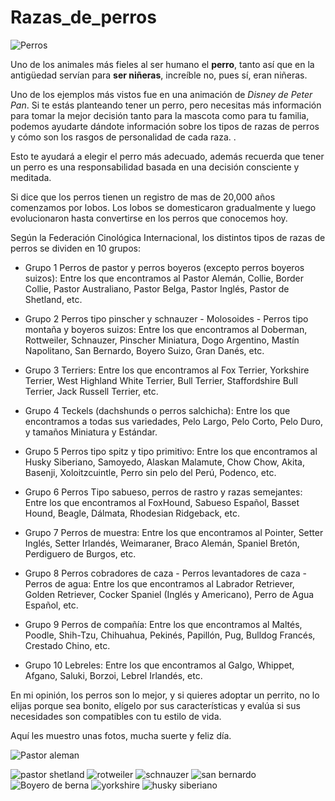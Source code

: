 # Razas_de_perros

![Perros](https://i.pinimg.com/564x/5d/09/74/5d0974693a94fdbc65c2cc493c826616.jpg "Perros en una foto")

Uno de los animales más fieles al ser humano el **perro**, tanto así que en la antigüedad servían para **ser niñeras**, increíble no, pues sí, eran niñeras. 

Uno de los ejemplos más vistos fue en una animación de *Disney de Peter Pan*. Si te estás planteando tener un perro, pero necesitas más información para tomar la mejor decisión tanto para la mascota como para tu familia, podemos ayudarte dándote información sobre los tipos de razas de perros y cómo son los rasgos de personalidad de cada raza. .

Esto te ayudará a elegir el perro más adecuado, además recuerda que tener un perro es una responsabilidad basada en una decisión consciente y meditada.

Si dice que los perros tienen un registro de mas de 20,000 años comenzamos por lobos. Los lobos se domesticaron gradualmente y luego evolucionaron hasta convertirse en los perros que conocemos hoy.


Según la Federación Cinológica Internacional, los distintos tipos de razas de perros se dividen en 10 grupos:

- Grupo 1 Perros de pastor y perros boyeros (excepto perros boyeros suizos): Entre los que encontramos al Pastor Alemán, Collie, Border Collie, Pastor Australiano, Pastor Belga, Pastor Inglés, Pastor de Shetland, etc.

- Grupo 2 Perros tipo pinscher y schnauzer - Molosoides - Perros tipo montaña y boyeros suizos: Entre los que encontramos al Doberman, Rottweiler, Schnauzer, Pinscher Miniatura, Dogo Argentino, Mastín Napolitano, San Bernardo, Boyero Suizo, Gran Danés, etc.

- Grupo 3 Terriers: Entre los que encontramos al Fox Terrier, Yorkshire Terrier, West Highland White Terrier, Bull Terrier, Staffordshire Bull Terrier, Jack Russell Terrier, etc.

- Grupo 4 Teckels (dachshunds o perros salchicha): Entre los que encontramos a todas sus variedades, Pelo Largo, Pelo Corto, Pelo Duro, y tamaños Miniatura y Estándar.

- Grupo 5 Perros tipo spitz y tipo primitivo: Entre los que encontramos al Husky Siberiano, Samoyedo, Alaskan Malamute, Chow Chow, Akita, Basenji, Xoloitzcuintle, Perro sin pelo del Perú, Podenco, etc.

- Grupo 6 Perros Tipo sabueso, perros de rastro y razas semejantes: Entre los que encontramos al FoxHound, Sabueso Español, Basset Hound, Beagle, Dálmata, Rhodesian Ridgeback, etc.

- Grupo 7 Perros de muestra: Entre los que encontramos al Pointer, Setter Inglés, Setter Irlandés, Weimaraner, Braco Alemán, Spaniel Bretón, Perdiguero de Burgos, etc.

- Grupo 8 Perros cobradores de caza - Perros levantadores de caza - Perros de agua: Entre los que encontramos al Labrador Retriever, Golden Retriever, Cocker Spaniel (Inglés y Americano), Perro de Agua Español, etc.

- Grupo 9 Perros de compañía: Entre los que encontramos al Maltés, Poodle, Shih-Tzu, Chihuahua, Pekinés, Papillón, Pug, Bulldog Francés, Crestado Chino, etc.

- Grupo 10 Lebreles: Entre los que encontramos al Galgo, Whippet, Afgano, Saluki, Borzoi, Lebrel Irlandés, etc.

En mi opinión, los perros son lo mejor, y si quieres adoptar un perrito, no lo elijas porque sea bonito, elígelo por sus características y evalúa si sus necesidades son compatibles con tu estilo de vida.

Aquí les muestro unas fotos, mucha suerte y feliz día.

![Pastor aleman](https://pamipe.com/wiki/wp-content/uploads/2022/09/Pastor-Aleman-3.jpg "Pastor Aleman")

![ pastor shetland](https://nfnatcane.es/blog/wp-content/uploads/2020/05/pareja-de-perros-Pastor-de-Shetland-en-el-campo.jpg  "Pastor Shetland")
![rotweiler](https://www.bunko.pet/__export/1642547664627/sites/debate/img/2022/01/18/15_caracteristicas_que_te_indican_que_un_perro_rottweiler_americano_es_original.jpg_172596871.jpg "Rotweiler")
![schnauzer](https://www.bunko.pet/__export/1643394808640/sites/debate/img/2021/03/27/schnauzer-miniatura-caminando_crop1616869212281.jpeg_172596871.jpeg "Schnauzer")
![san bernardo](https://www.bunko.pet/__export/1628013928232/sites/debate/img/2021/08/03/san_bernardo_bebes_crop1628013886841.jpeg_172596871.jpeg "San Bernardo")
![Boyero de berna](https://www.infobae.com/new-resizer/1eRzAFy_kLL_-FaRxA8A5zgER3E=/768x432/filters:format(webp):quality(85)/cloudfront-us-east-1.images.arcpublishing.com/infobae/LC5MOYPX2JA25NY5H5KKMPREJI.jpg   "Boyero de Berna")
![yorkshire](https://highlandcanine.com/wp-content/uploads/2021/05/yorkshire-terrier-sitting-on-decking-768x512.jpg "Yorkshire")
![husky siberiano](https://i.pinimg.com/564x/92/7e/b6/927eb6951920e7662f4dd334afc0e21a.jpg "Husky Siberiano")

